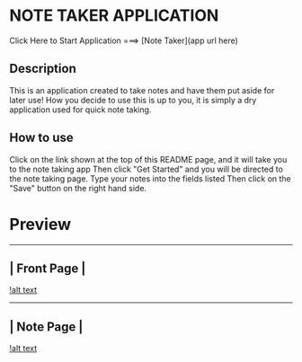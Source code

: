 # NOTE TAKER APPLICATION
Click Here to Start Application ===> [Note Taker](app url here)

## Description
This is an application created to take notes and have them put aside for later use!
How you decide to use this is up to you, it is simply a dry application used for quick note taking.

## How to use
 Click on the link shown at the top of this README page, and it will take you to the note taking app
 Then click "Get Started" and you will be directed to the note taking page.
 Type your notes into the fields listed
 Then click on the "Save" button on the right hand side.

 # Preview
 ------------------------------------------------------------------
 | Front Page                                                     |
 ------------------------------------------------------------------
 [!alt text](./Assets/notetaker1.PNG)

 ------------------------------------------------------------------
 | Note Page                                                      |
 ------------------------------------------------------------------
 [!alt text](/Assets/notetaker2.PNG)


